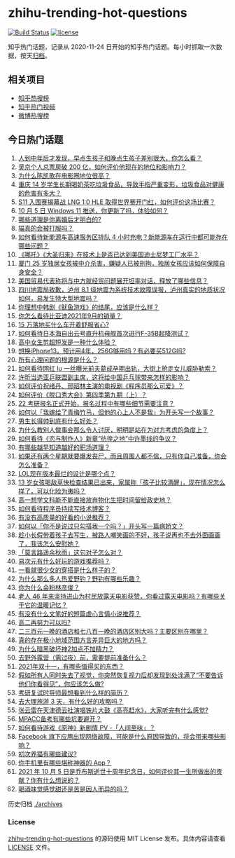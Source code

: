 # zhihu-trending-hot-questions

[![Build Status](https://github.com/justjavac/zhihu-trending-hot-questions/workflows/ci/badge.svg?branch=master)](https://github.com/justjavac/zhihu-trending-hot-questions/actions)
[![license](https://img.shields.io/github/license/justjavac/zhihu-trending-hot-questions)](https://github.com/justjavac/zhihu-trending-hot-questions/blob/master/LICENSE)

知乎热门话题，记录从 2020-11-24 日开始的知乎热门话题。每小时抓取一次数据，按天[归档](./archives)。

## 相关项目

- [知乎热搜榜](https://github.com/justjavac/zhihu-trending-top-search)
- [知乎热门视频](https://github.com/justjavac/zhihu-trending-hot-video)
- [微博热搜榜](https://github.com/justjavac/weibo-trending-hot-search)

## 今日热门话题

<!-- BEGIN -->
<!-- 最后更新时间 Wed Oct 06 2021 01:21:23 GMT+0800 (China Standard Time) -->

1. [人到中年后才发现，早点生孩子和晚点生孩子差别很大，你怎么看？](https://www.zhihu.com/question/487446731)
1. [吴京个人总票房破 200 亿，如何评价他现在的地位和影响力？](https://www.zhihu.com/question/486474365)
1. [为什么陈凯歌在电影圈地位很高？](https://www.zhihu.com/question/268516908)
1. [重庆 14 岁学生长期喝奶茶吃垃圾食品，导致手指严重变形，垃圾食品对健康的危害有多大？](https://www.zhihu.com/question/490690527)
1. [S11 入围赛揭幕战 LNG 1:0 HLE 取得世界赛开门红，如何评价这场比赛？](https://www.zhihu.com/question/490750864)
1. [10 月 5 日 Windows 11 推送，你更新了吗，体验如何？](https://www.zhihu.com/question/490698024)
1. [哪些道理是你离婚后才明白的?](https://www.zhihu.com/question/265158687)
1. [猫真的会被打服吗？](https://www.zhihu.com/question/348013324)
1. [如何看待新能源车高速服务区排队 4 小时充电？新能源车在运行中都可能存在哪些问题？](https://www.zhihu.com/question/490681787)
1. [《哪吒》《大圣归来》在技术上是否已达到美国迪士尼梦工厂水平？](https://www.zhihu.com/question/389058916)
1. [厦门 25 岁独居女孩被中介杀害，嫌疑人已被刑拘，独居女孩应该如何保障自身安全？](https://www.zhihu.com/question/490734182)
1. [美国贸易代表称将与中方就经贸问题展开坦率对话，释放了哪些信息？](https://www.zhihu.com/question/490689044)
1. [四川地震局致歉，泸州 8.1 级地震为系统技术故障误报，泸州真实的地质状况如何，易发生特大型地震吗？](https://www.zhihu.com/question/490787981)
1. [你理想中韩剧《鱿鱼游戏》的结尾，应该是什么样？](https://www.zhihu.com/question/489707481)
1. [你怎么看待比亚迪2021年9月的销量？](https://www.zhihu.com/question/490463116)
1. [15 万落地买什么车开着舒服省心?](https://www.zhihu.com/question/441839447)
1. [如何看待日本海自出云号直升机母舰首次进行F-35B起降测试？](https://www.zhihu.com/question/490692520)
1. [高中女生剪超短发是一种什么体验？](https://www.zhihu.com/question/385012580)
1. [想换iPhone13，预计用4年，256G够用吗？有必要买512G吗?](https://www.zhihu.com/question/486958475)
1. [所有心理问题的根源是什么？](https://www.zhihu.com/question/28897344)
1. [如何看待网红 lu 一丝曝光前夫葛成孕期出轨，大街上抢走女儿威胁勒索？](https://www.zhihu.com/question/490493063)
1. [许昕当选亚乒联盟副主席，这将给中国乒乓球带来怎样的影响？](https://www.zhihu.com/question/490459641)
1. [如何评价祝绪丹、邢昭林主演的电视剧《程序员那么可爱》？](https://www.zhihu.com/question/486068728)
1. [如何评价《脱口秀大会》第四季第九期（上）？](https://www.zhihu.com/question/478597396)
1. [22 考研报名正式开始，报名过程中有哪些细节需要注意？](https://www.zhihu.com/question/490695018)
1. [如何以「我嫁给了青梅竹马，但他的心上人不是我」为开头写一个故事？](https://www.zhihu.com/question/404865038)
1. [男生长得帅到底有什么好处？](https://www.zhihu.com/question/487303022)
1. [为什么教别人做事会那么令人讨厌，明明是站在为对方考虑的角度上？](https://www.zhihu.com/question/489795112)
1. [如何看待《恋与制作人》新章“彷徨之地”中许墨线的争议？](https://www.zhihu.com/question/490167941)
1. [有哪些越早知道越好的职场道理？](https://www.zhihu.com/question/440192492)
1. [如果还有两个星期就要爆发丧尸，而且周围人都不信，只有你自己准备，你会怎么准备？](https://www.zhihu.com/question/408293580)
1. [LOL现在版本最烂的设计是哪个点？](https://www.zhihu.com/question/481821430)
1. [13 岁女孩喝敌草快检查结果已出来，家属称「孩子比较清醒」，现在情况怎么样了，可以化险为夷吗？](https://www.zhihu.com/question/490413635)
1. [高一想学文科能不能直接放弃物化生把时间留给政史地？](https://www.zhihu.com/question/490667886)
1. [如何看待程序员持续写技术博客？](https://www.zhihu.com/question/41802793)
1. [有没有高质量的好看的小说推荐？](https://www.zhihu.com/question/478929916)
1. [如何以「你不是说过只勾搭我一个吗？」开头写一篇病娇文？](https://www.zhihu.com/question/475903580)
1. [趁小长假带着孩子去写生，被路人嘲笑画的不好，孩子说再也不去外面画画了，我该怎么安慰她？](https://www.zhihu.com/question/489760395)
1. [「莫言路遥余秋雨」这句对子怎么对？](https://www.zhihu.com/question/359189927)
1. [易次元有什么好玩的游戏推荐吗？](https://www.zhihu.com/question/485148383)
1. [一看就很少女的穿搭是什么样子的？](https://www.zhihu.com/question/484297417)
1. [为什么那么多人热爱野钓？野钓有哪些乐趣？](https://www.zhihu.com/question/490587217)
1. [你为什么会粉林彦俊？](https://www.zhihu.com/question/487922584)
1. [老人 46 年来坚持进山为村民放露天电影获赞，你看过露天电影吗？有哪些关于它的温暖记忆？](https://www.zhihu.com/question/488315294)
1. [有没有什么文笔好的短篇虐心言情小说推荐？](https://www.zhihu.com/question/340995821)
1. [高二再努力可以吗?](https://www.zhihu.com/question/481700662)
1. [二三百元一晚的酒店和七八百一晚的酒店区别大吗？主要区别在哪里？](https://www.zhihu.com/question/486503426)
1. [真的存在极小地域范围方言差异巨大的地方吗？](https://www.zhihu.com/question/403131912)
1. [为什么暗黑破坏神2加点不加精力？](https://www.zhihu.com/question/489618670)
1. [去野外露营（需过夜）前，需要提前准备什么？](https://www.zhihu.com/question/484883719)
1. [2021年双十一，有哪些值得买的东西？](https://www.zhihu.com/question/486435033)
1. [假如所有人同时失去了视觉，你突然恢复视力后却发现到处涂满了“不要告诉他们你看得见”，你应该怎么做?](https://www.zhihu.com/question/455155293)
1. [考研复试时导师最想看到什么样的简历？](https://www.zhihu.com/question/483691057)
1. [去大理旅游 3 天，有什么好的攻略吗？](https://www.zhihu.com/question/307068550)
1. [张云雷在天津德云社演唱铁片大鼓《高亮赶水》，大家听完有什么感觉?](https://www.zhihu.com/question/490596145)
1. [MPACC备考有哪些坑要避开？](https://www.zhihu.com/question/391679013)
1. [如何看待游戏《原神》新剧情 PV -「人间至味」？](https://www.zhihu.com/question/490296866)
1. [Facebook 旗下应用出现网络故障，可能是什么原因导致的，将会带来哪些影响？](https://www.zhihu.com/question/490667714)
1. [初次养猫有哪些建议?](https://www.zhihu.com/question/466558437)
1. [你手机里有哪些堪称神器的 App？](https://www.zhihu.com/question/52060765)
1. [2021 年 10 月 5 日是乔布斯逝世十周年纪念日，如何评价其一生所做出的贡献？你有什么想说的？](https://www.zhihu.com/question/490660045)
1. [喝酒味觉感觉甜还是苦是因人而异的吗？](https://www.zhihu.com/question/471660643)

<!-- END -->

历史归档 [./archives](./archives)

### License

[zhihu-trending-hot-questions](https://github.com/justjavac/zhihu-trending-hot-questions)
的源码使用 MIT License 发布。具体内容请查看 [LICENSE](./LICENSE) 文件。
